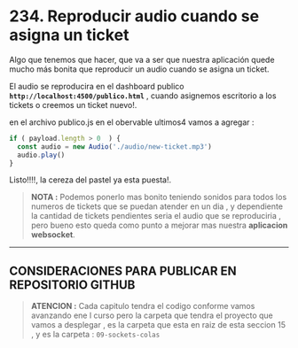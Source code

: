 # 234. Reproducir audio cuando se asigna un ticket  
 
Algo que tenemos que hacer, que va a ser que nuestra aplicación quede mucho más bonita que reproducir un audio cuando se asigna un ticket.

El audio se reproducira en el dashboard publico **``http://localhost:4500/publico.html``** , cuando asignemos escritorio a los tickets o creemos un ticket nuevo!.

en el archivo publico.js en el obervable ultimos4 vamos a agregar : 

  ```javascript
  if ( payload.length > 0  ) {
    const audio = new Audio('./audio/new-ticket.mp3') 
    audio.play() 
  }
  ```

Listo!!!!, la cereza del pastel ya esta puesta!.

> **NOTA :** Podemos ponerlo mas bonito teniendo sonidos para todos los numeros de tickets que se puedan atender en un dia , y dependiente la cantidad de tickets pendientes seria el audio que se reproduciria , pero bueno esto queda como punto a mejorar mas nuestra **aplicacion websocket**.

---
## CONSIDERACIONES PARA PUBLICAR EN REPOSITORIO GITHUB

  > **ATENCION :** Cada capitulo tendra el codigo conforme vamos avanzando ene l curso pero la carpeta que tendra el proyecto que vamos a desplegar , es la carpeta que esta en raiz de esta seccion 15 , y es la carpeta : ``09-sockets-colas`` 


